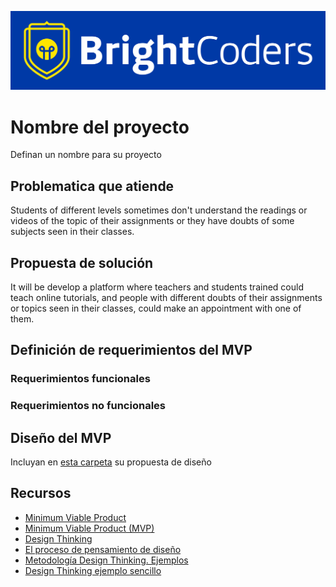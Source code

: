 ![BrightCoders Logo](img/logo-bc.png)

# Nombre del proyecto
Definan un nombre para su proyecto

## Problematica que atiende

Students of different levels sometimes don't understand the readings or videos of the topic of their assignments or they have doubts of some subjects seen in their classes.

## Propuesta de solución


It will be develop a platform where teachers and students trained could teach online tutorials, and people with different doubts of their assignments or topics seen in their classes, could make an appointment with one of them.


## Definición de requerimientos del MVP

### Requerimientos funcionales

### Requerimientos no funcionales

## Diseño del MVP

Incluyan en [esta carpeta](/design) su propuesta de diseño

## Recursos

- [Minimum Viable Product](https://www.agilealliance.org/glossary/mvp/#q=~(infinite~false~filters~(tags~(~'mvp))~searchTerm~'~sort~false~sortDirection~'asc~page~1))
- [Minimum Viable Product (MVP)](https://www.productplan.com/glossary/minimum-viable-product/)
- [Design Thinking](https://www.interaction-design.org/literature/topics/design-thinking)
- [El proceso de pensamiento de diseño](https://www.youtube.com/watch?v=_r0VX-aU_T8)
- [Metodología Design Thinking. Ejemplos](https://www.youtube.com/watch?v=_ul3wfKss58) 
- [Design Thinking ejemplo sencillo](https://www.youtube.com/watch?v=_H33tA2-j0s)
